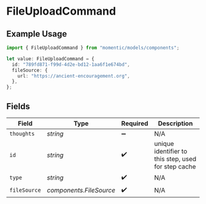 # FileUploadCommand

## Example Usage

```typescript
import { FileUploadCommand } from "momentic/models/components";

let value: FileUploadCommand = {
  id: "789fd871-f99d-4d2e-bd12-1aa6f1e674bd",
  fileSource: {
    url: "https://ancient-encouragement.org",
  },
};
```

## Fields

| Field                                               | Type                                                | Required                                            | Description                                         |
| --------------------------------------------------- | --------------------------------------------------- | --------------------------------------------------- | --------------------------------------------------- |
| `thoughts`                                          | *string*                                            | :heavy_minus_sign:                                  | N/A                                                 |
| `id`                                                | *string*                                            | :heavy_check_mark:                                  | unique identifier to this step, used for step cache |
| `type`                                              | *string*                                            | :heavy_check_mark:                                  | N/A                                                 |
| `fileSource`                                        | *components.FileSource*                             | :heavy_check_mark:                                  | N/A                                                 |